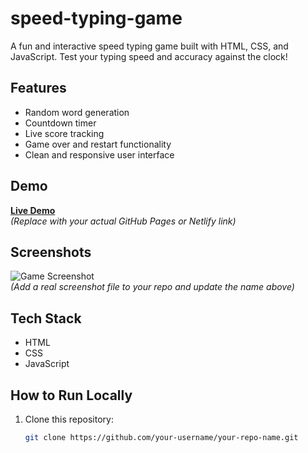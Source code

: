 # speed-typing-game
A fun and interactive speed typing game built with HTML, CSS, and JavaScript. Test your typing speed and accuracy against the clock!

## Features

- Random word generation
- Countdown timer
- Live score tracking
- Game over and restart functionality
- Clean and responsive user interface

## Demo

**[Live Demo](https://your-username.github.io/your-repo-name/)**  
*(Replace with your actual GitHub Pages or Netlify link)*

## Screenshots

![Game Screenshot](screenshot.png)  
*(Add a real screenshot file to your repo and update the name above)*

## Tech Stack

- HTML
- CSS
- JavaScript

## How to Run Locally

1. Clone this repository:
   ```bash
   git clone https://github.com/your-username/your-repo-name.git

